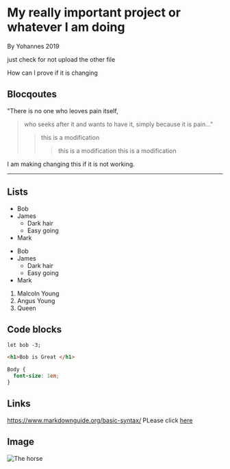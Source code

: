 # My really important project or whatever I am doing
By Yohannes 2019

just check for not upload the other file

How can I prove if it is changing

## Blocqoutes
"There is no one who leoves pain itself,



>who seeks after it and wants to have it, simply because it is pain..."
>>this is a modification 
>>>this is a modification 
>>>this is a modification 

I am making changing this if it is not working.

---
## Lists
- Bob
- James
  - Dark hair
  - Easy going
- Mark

* Bob
* James
  - Dark hair
  - Easy going
* Mark

1. Malcoln Young
2. Angus Young
3. Queen

## Code blocks
```
let bob -3;
```
```html
<h1>Bob is Great </h1>
```

```css
Body {
  font-size: 1em;
}
```
## Links
https://www.markdownguide.org/basic-syntax/ 
PLease click [here](https://www.markdownguide.org/basic-syntax/) 

## Image
![The horse](https://en.bcdn.biz/Images/2018/10/9/07df4be7-eb74-426c-9475-33ac2feb0111.jpg)
